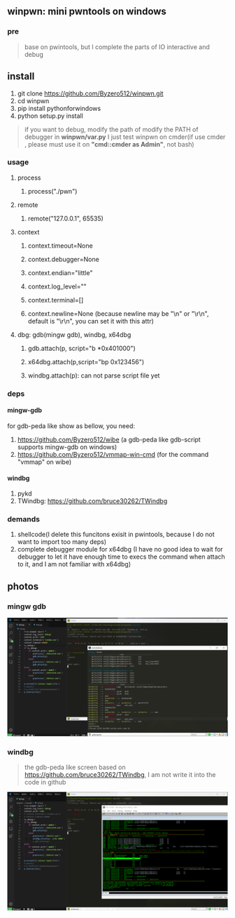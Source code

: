 ## winpwn: mini pwntools on windows

### pre

> base on pwintools, but I complete the parts of IO interactive and debug

## install

1. git clone  https://github.com/Byzero512/winpwn.git
1. cd winpwn
1. pip install pythonforwindows
1. python setup.py install

> if you want to debug, modify the path of modify the PATH of debugger in <b>winpwn/var.py</b>
> I just test winpwn on cmder(if use cmder , please must use it on <b>"cmd::cmder as Admin"</b>, not bash)


### usage

1. process

   1. process\("./pwn"\)
1. remote

   1. remote\("127.0.0.1", 65535\)
1. context

   1. context\.timeout=None

   1. context\.debugger=None

   1. context\.endian="little"

   1. context\.log\_level=""

   1. context\.terminal=\[\]

   1. context\.newline=None \(because newline may be "\\n" or "\\r\\n", default is "\\r\\n", you can set it with this attr\)
1. dbg: gdb\(mingw gdb\), windbg, x64dbg

   1. gdb\.attach\(p, script="b \*0x401000"\)

   1. x64dbg\.attach\(p\,script="bp 0x123456")

   1. windbg\.attach\(p\): can not parse script file yet



### deps

#### mingw-gdb
for gdb-peda like show  as bellow, you need:

1. https://github.com/Byzero512/wibe (a gdb-peda like gdb-script supports mingw-gdb on windows)
2. https://github.com/Byzero512/vmmap-win-cmd (for the command "vmmap" on wibe)

#### windbg
1. pykd
2. TWindbg: https://github.com/bruce30262/TWindbg


### demands
1. shellcode(I delete this funcitons exisit in pwintools, because I do not want to import too many deps)
2. complete debugger module for x64dbg (I have no good idea to wait for debugger to let it have enough time to execs the command when attach to it, and I am not familiar with x64dbg) 

## photos

### mingw gdb

![gdb](./img/winpwn1.png)

### windbg
> the gdb-peda like screen based on https://github.com/bruce30262/TWindbg, I am not write it into the code in github


![windbg](./img/winpwn2.png)

